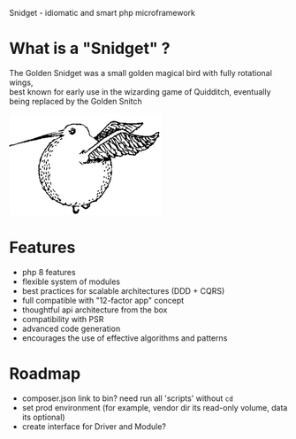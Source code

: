 Snidget - idiomatic and smart php microframework

# What is a "Snidget" ?

The Golden Snidget was a small golden magical bird with fully rotational wings,  
best known for early use in the wizarding game of Quidditch, eventually being replaced by the Golden Snitch

![The Golden Snidget](./docs/assets/snidget.png)

# Features

- php 8 features
- flexible system of modules
- best practices for scalable architectures (DDD + CQRS)
- full compatible with "12-factor app" concept
- thoughtful api architecture from the box
- compatibility with PSR
- advanced code generation
- encourages the use of effective algorithms and patterns

# Roadmap

- composer.json link to bin? need run all 'scripts' without `cd`
- set prod environment (for example, vendor dir its read-only volume, data its optional)
- create interface for Driver and Module?
